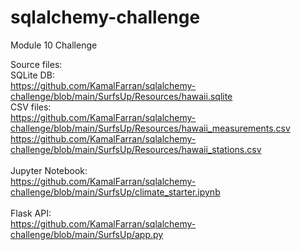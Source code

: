 # sqlalchemy-challenge
Module 10 Challenge

Source files:<br>
SQLite DB:<br>
https://github.com/KamalFarran/sqlalchemy-challenge/blob/main/SurfsUp/Resources/hawaii.sqlite<br>
CSV files:<br>
https://github.com/KamalFarran/sqlalchemy-challenge/blob/main/SurfsUp/Resources/hawaii_measurements.csv<br>
https://github.com/KamalFarran/sqlalchemy-challenge/blob/main/SurfsUp/Resources/hawaii_stations.csv<br>
<br>
Jupyter Notebook:<br>
https://github.com/KamalFarran/sqlalchemy-challenge/blob/main/SurfsUp/climate_starter.ipynb<br>
<br>
Flask API:<br>
https://github.com/KamalFarran/sqlalchemy-challenge/blob/main/SurfsUp/app.py<br>
